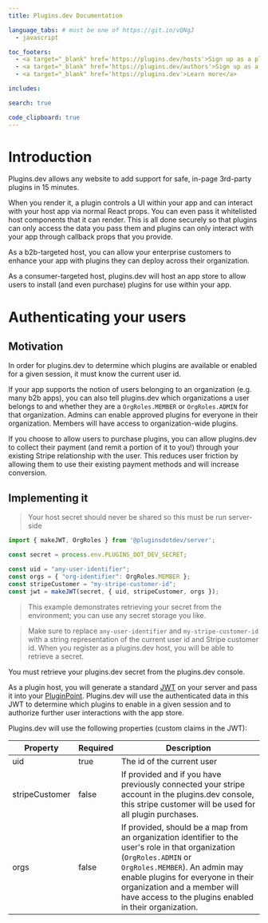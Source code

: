 ```yaml
---
title: Plugins.dev Documentation

language_tabs: # must be one of https://git.io/vQNgJ
  - javascript

toc_footers:
  - <a target="_blank" href='https://plugins.dev/hosts'>Sign up as a plugin host</a>
  - <a target="_blank" href='https://plugins.dev/authors'>Sign up as a plugin author</a>
  - <a target="_blank" href='https://plugins.dev'>Learn more</a>

includes:

search: true

code_clipboard: true
---
```


# Introduction

Plugins.dev allows any website to add support for safe, in-page 3rd-party plugins in 15 minutes.

When you render it, a plugin controls a UI within your app and can interact with your host app via normal React props.
You can even pass it whitelisted host components that it can render.
This is all done securely so that plugins can only access the data you pass them and plugins can only interact with your app through callback props that you provide.

As a b2b-targeted host, you can allow your enterprise customers to enhance your app with plugins they can deploy across their organization.

As a consumer-targeted host, plugins.dev will host an app store to allow users to install (and even purchase) plugins for use within your app.

# Authenticating your users

## Motivation
In order for plugins.dev to determine which plugins are available or enabled for a given session, it must know the current user id.

If your app supports the notion of users belonging to an organization (e.g. many b2b apps), you can also tell plugins.dev which organizations a user belongs to and whether they are a `OrgRoles.MEMBER` or `OrgRoles.ADMIN` for that organization.
Admins can enable approved plugins for everyone in their organization. Members will have access to organization-wide plugins.

If you choose to allow users to purchase plugins, you can allow plugins.dev to collect their payment (and remit a portion of it to you!) through your existing Stripe relationship with the user.
This reduces user friction by allowing them to use their existing payment methods and will increase conversion.

## Implementing it
> Your host secret should never be shared so this must be run server-side

```javascript
import { makeJWT, OrgRoles } from '@pluginsdotdev/server';

const secret = process.env.PLUGINS_DOT_DEV_SECRET;

const uid = "any-user-identifier";
const orgs = { "org-identifier": OrgRoles.MEMBER };
const stripeCustomer = "my-stripe-customer-id";
const jwt = makeJWT(secret, { uid, stripeCustomer, orgs });
```

> This example demonstrates retrieving your secret from the environment; you can use any secret storage you like.

> Make sure to replace `any-user-identifier` and `my-stripe-customer-id` with a string representation of the current user id and Stripe customer id.
When you register as a plugins.dev host, you will be able to retrieve a secret.

<aside class="notice">
You must retrieve your plugins.dev secret from the plugins.dev console.
</aside>

As a plugin host, you will generate a standard [JWT](https://jwt.io/) on your server and pass it into your [PluginPoint](#plugin-point).
Plugins.dev will use the authenticated data in this JWT to determine which plugins to enable in a given session and to authorize further user interactions with the app store.

Plugins.dev will use the following properties (custom claims in the JWT):

Property | Required | Description
--------- | ------- | -----------
uid | true | The id of the current user
stripeCustomer | false | If provided and if you have previously connected your stripe account in the plugins.dev console, this stripe customer will be used for all plugin purchases.
orgs | false | If provided, should be a map from an organization identifier to the user's role in that organization (`OrgRoles.ADMIN` or `OrgRoles.MEMBER`). An admin may enable plugins for everyone in their organization and a member will have access to the plugins enabled in their organization.

